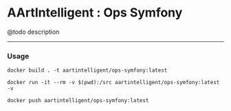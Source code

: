 # AArtIntelligent : Ops Symfony

@todo description

---

### Usage

```shell
docker build . -t aartintelligent/ops-symfony:latest
```

```shell
docker run -it --rm -v $(pwd):/src aartintelligent/ops-symfony:latest -v
```

```shell
docker push aartintelligent/ops-symfony:latest
```
